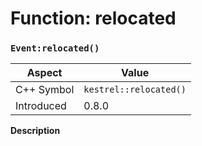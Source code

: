 
# Function: relocated
### `Event:relocated()`

| Aspect | Value |
| --- | --- |
| C++ Symbol | `kestrel::relocated()` |
| Introduced | 0.8.0 |

**Description**


